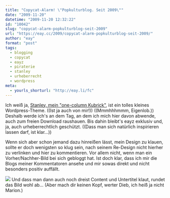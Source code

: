 ```yaml
---
title: "Copycat-Alarm! \"Popkulturblog. Seit 2009\""
date: "2009-11-20"
datetime: "2009-11-20 12:32:22"
id: "10042"
slug: "copycat-alarm-popkulturblog-seit-2009"
url: "https://eay.cc/2009/copycat-alarm-popkulturblog-seit-2009/"
author: "eay"
format: "post"
tags:
  - blogging
  - copycat
  - eayz
  - piraterie
  - stanley
  - urheberrecht
  - wordpress
meta:
  - yourls_shorturl: "http://eay.li/fc"
---
```


Ich weiß ja, [Stanley, mein "one-column Kubrick"](//eay.cc/2008/introducing-stanley/), ist ein tolles kleines Wordpress-Theme. ((Ist ja auch von mir!)) ((Mmmhhhmmm, Eigenlob.)) Deshalb werde ich's an dem Tag, an dem ich mich hier davon abwende, auch zum freien Download raushauen. Bis dahin bleibt's eayz exklusiv und, ja, auch urheberrechtlich geschützt. ((Dass man sich natürlich inspirieren lassen darf, ist klar...))

Wenn sich aber schon jemand dazu hinreißen lässt, mein Design zu klauen, sollte er doch wenigsten so klug sein, nach seinem Re-Design nicht hierher zu verlinken und hier zu kommentieren. Vor allem nicht, wenn man ein Vorher/Nachher-Bild bei sich gebloggt hat. Ist doch klar, dass ich mir die Blogs meiner Kommentatoren ansehe und mir sowas direkt und nicht besonders positiv auffällt.

![](https://eay.cc/uploads/2009/copycat.jpg) Und dass man dann auch noch dreist Content und Untertitel klaut, rundet das Bild wohl ab... (Aber mach dir keinen Kopf, werter Dieb, ich heiß ja nicht Marion.)
